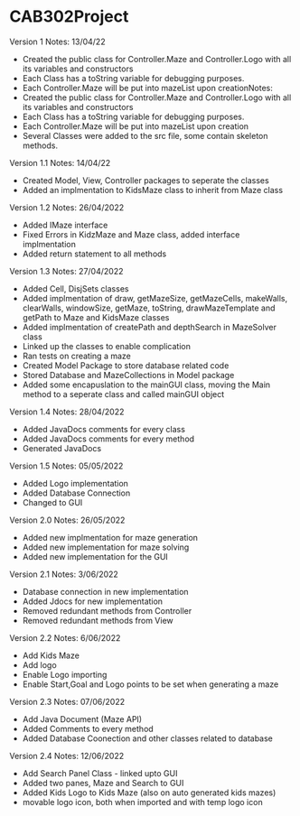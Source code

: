 # CAB302Project

Version 1 
Notes:
13/04/22
- Created the public class for Controller.Maze and Controller.Logo with all its variables and constructors
- Each Class has a toString variable for debugging purposes.
- Each Controller.Maze will be put into mazeList upon creationNotes:
- Created the public class for Controller.Maze and Controller.Logo with all its variables and constructors
- Each Class has a toString variable for debugging purposes.
- Each Controller.Maze will be put into mazeList upon creation
- Several Classes were added to the src file, some contain skeleton methods.

Version 1.1 
Notes:
14/04/22
- Created Model, View, Controller packages to seperate the classes 
- Added an implmentation to KidsMaze class to inherit from Maze class 

Version 1.2
Notes:
26/04/2022
- Added IMaze interface
- Fixed Errors in KidzMaze and Maze class, added interface implmentation 
- Added return statement to all methods

Version 1.3
Notes:
27/04/2022
- Added Cell, DisjSets classes
- Added implmentation of draw, getMazeSize, getMazeCells, makeWalls, clearWalls, windowSize, getMaze, toString, drawMazeTemplate and getPath to Maze and KidsMaze classes
- Added implmentation of createPath and depthSearch in MazeSolver class
- Linked up the classes to enable complication 
- Ran tests on creating a maze
- Created Model Package to store database related code
- Stored Database and MazeCollections in Model package
- Added some encapuslation to the mainGUI class, moving the Main method to a seperate class and called mainGUI object

Version 1.4
Notes:
28/04/2022
- Added JavaDocs comments for every class
- Added JavaDocs comments for every method 
- Generated JavaDocs
 
Version 1.5
Notes:
05/05/2022
- Added Logo implementation
- Added Database Connection
- Changed to GUI

Version 2.0
Notes:
26/05/2022
- Added new implmentation for maze generation 
- Added new implementation for maze solving
- Added new implementation for the GUI

Version 2.1
Notes:
3/06/2022
- Database connection in new implementation
- Added Jdocs for new implementation 
- Removed redundant methods from Controller 
- Removed redundant methods from View

Version 2.2
Notes:
6/06/2022
- Add Kids Maze
- Add logo
- Enable Logo importing
- Enable Start,Goal and Logo points to be set when generating a maze

Version 2.3
Notes:
07/06/2022
- Add Java Document (Maze API)
- Added Comments to every method
- Added Database Coonection and other classes related to database 

Version 2.4
Notes:
12/06/2022
- Add Search Panel Class - linked upto GUI
- Added two panes, Maze and Search to GUI
- Added Kids Logo to Kids Maze (also on auto generated kids mazes)
- movable logo icon, both when imported and with temp logo icon
